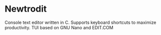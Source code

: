 # Newtrodit
Console text editor written in C. Supports keyboard shortcuts to maximize productivity. TUI based on GNU Nano and EDIT.COM
